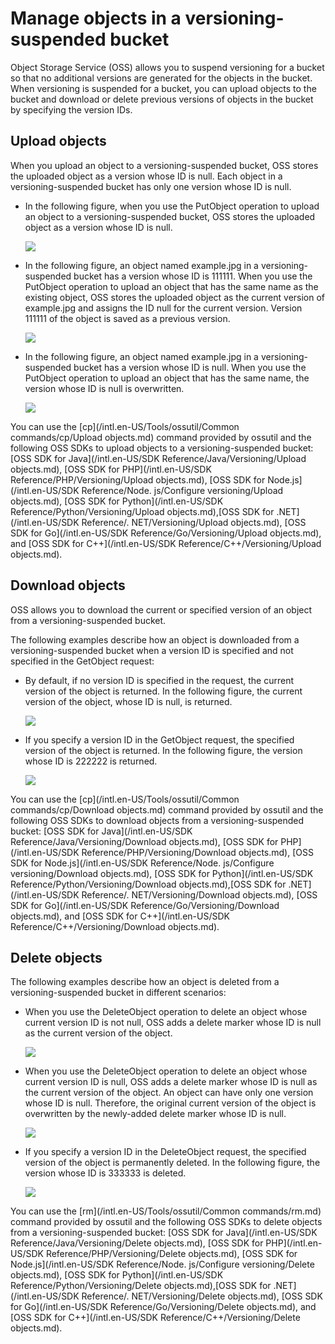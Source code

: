 # Manage objects in a versioning-suspended bucket

Object Storage Service \(OSS\) allows you to suspend versioning for a bucket so that no additional versions are generated for the objects in the bucket. When versioning is suspended for a bucket, you can upload objects to the bucket and download or delete previous versions of objects in the bucket by specifying the version IDs.

## Upload objects

When you upload an object to a versioning-suspended bucket, OSS stores the uploaded object as a version whose ID is null. Each object in a versioning-suspended bucket has only one version whose ID is null.

-   In the following figure, when you use the PutObject operation to upload an object to a versioning-suspended bucket, OSS stores the uploaded object as a version whose ID is null.

    ![](https://static-aliyun-doc.oss-accelerate.aliyuncs.com/assets/img/en-US/8595688951/p40340.jpg)

-   In the following figure, an object named example.jpg in a versioning-suspended bucket has a version whose ID is 111111. When you use the PutObject operation to upload an object that has the same name as the existing object, OSS stores the uploaded object as the current version of example.jpg and assigns the ID null for the current version. Version 111111 of the object is saved as a previous version.

    ![](https://static-aliyun-doc.oss-accelerate.aliyuncs.com/assets/img/en-US/8595688951/p40343.jpg)

-   In the following figure, an object named example.jpg in a versioning-suspended bucket has a version whose ID is null. When you use the PutObject operation to upload an object that has the same name, the version whose ID is null is overwritten.

    ![](https://static-aliyun-doc.oss-accelerate.aliyuncs.com/assets/img/en-US/8595688951/p40352.jpg)


You can use the [cp](/intl.en-US/Tools/ossutil/Common commands/cp/Upload objects.md) command provided by ossutil and the following OSS SDKs to upload objects to a versioning-suspended bucket: [OSS SDK for Java](/intl.en-US/SDK Reference/Java/Versioning/Upload objects.md), [OSS SDK for PHP](/intl.en-US/SDK Reference/PHP/Versioning/Upload objects.md), [OSS SDK for Node.js](/intl.en-US/SDK Reference/Node. js/Configure versioning/Upload objects.md), [OSS SDK for Python](/intl.en-US/SDK Reference/Python/Versioning/Upload objects.md),[OSS SDK for .NET](/intl.en-US/SDK Reference/. NET/Versioning/Upload objects.md), [OSS SDK for Go](/intl.en-US/SDK Reference/Go/Versioning/Upload objects.md), and [OSS SDK for C++](/intl.en-US/SDK Reference/C++/Versioning/Upload objects.md).

## Download objects

OSS allows you to download the current or specified version of an object from a versioning-suspended bucket.

The following examples describe how an object is downloaded from a versioning-suspended bucket when a version ID is specified and not specified in the GetObject request:

-   By default, if no version ID is specified in the request, the current version of the object is returned. In the following figure, the current version of the object, whose ID is null, is returned.

    ![](https://static-aliyun-doc.oss-accelerate.aliyuncs.com/assets/img/en-US/8595688951/p40355.jpg)

-   If you specify a version ID in the GetObject request, the specified version of the object is returned. In the following figure, the version whose ID is 222222 is returned.

    ![](https://static-aliyun-doc.oss-accelerate.aliyuncs.com/assets/img/en-US/9595688951/p40356.jpg)


You can use the [cp](/intl.en-US/Tools/ossutil/Common commands/cp/Download objects.md) command provided by ossutil and the following OSS SDKs to download objects from a versioning-suspended bucket: [OSS SDK for Java](/intl.en-US/SDK Reference/Java/Versioning/Download objects.md), [OSS SDK for PHP](/intl.en-US/SDK Reference/PHP/Versioning/Download objects.md), [OSS SDK for Node.js](/intl.en-US/SDK Reference/Node. js/Configure versioning/Download objects.md), [OSS SDK for Python](/intl.en-US/SDK Reference/Python/Versioning/Download objects.md),[OSS SDK for .NET](/intl.en-US/SDK Reference/. NET/Versioning/Download objects.md), [OSS SDK for Go](/intl.en-US/SDK Reference/Go/Versioning/Download objects.md), and [OSS SDK for C++](/intl.en-US/SDK Reference/C++/Versioning/Download objects.md).

## Delete objects

The following examples describe how an object is deleted from a versioning-suspended bucket in different scenarios:

-   When you use the DeleteObject operation to delete an object whose current version ID is not null, OSS adds a delete marker whose ID is null as the current version of the object.

    ![](https://static-aliyun-doc.oss-accelerate.aliyuncs.com/assets/img/en-US/9595688951/p40362.jpg)

-   When you use the DeleteObject operation to delete an object whose current version ID is null, OSS adds a delete marker whose ID is null as the current version of the object. An object can have only one version whose ID is null. Therefore, the original current version of the object is overwritten by the newly-added delete marker whose ID is null.

    ![](https://static-aliyun-doc.oss-accelerate.aliyuncs.com/assets/img/en-US/9595688951/p40363.jpg)

-   If you specify a version ID in the DeleteObject request, the specified version of the object is permanently deleted. In the following figure, the version whose ID is 333333 is deleted.

    ![](https://static-aliyun-doc.oss-accelerate.aliyuncs.com/assets/img/en-US/9595688951/p40360.jpg)


You can use the [rm](/intl.en-US/Tools/ossutil/Common commands/rm.md) command provided by ossutil and the following OSS SDKs to delete objects from a versioning-suspended bucket: [OSS SDK for Java](/intl.en-US/SDK Reference/Java/Versioning/Delete objects.md), [OSS SDK for PHP](/intl.en-US/SDK Reference/PHP/Versioning/Delete objects.md), [OSS SDK for Node.js](/intl.en-US/SDK Reference/Node. js/Configure versioning/Delete objects.md), [OSS SDK for Python](/intl.en-US/SDK Reference/Python/Versioning/Delete objects.md),[OSS SDK for .NET](/intl.en-US/SDK Reference/. NET/Versioning/Delete objects.md), [OSS SDK for Go](/intl.en-US/SDK Reference/Go/Versioning/Delete objects.md), and [OSS SDK for C++](/intl.en-US/SDK Reference/C++/Versioning/Delete objects.md).


